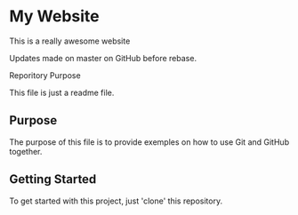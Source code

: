 # My Website

This is a really awesome website

Updates made on master on GitHub before rebase.

Reporitory Purpose

This file is just a readme file.

## Purpose

The purpose of this file is to provide exemples
on how to use Git and GitHub together.

## Getting Started

To get started with this project, just 'clone' this repository.
